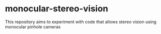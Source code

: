 # monocular-stereo-vision
This repository aims to experiment with code that allows stereo vision using monocular pinhole cameras
